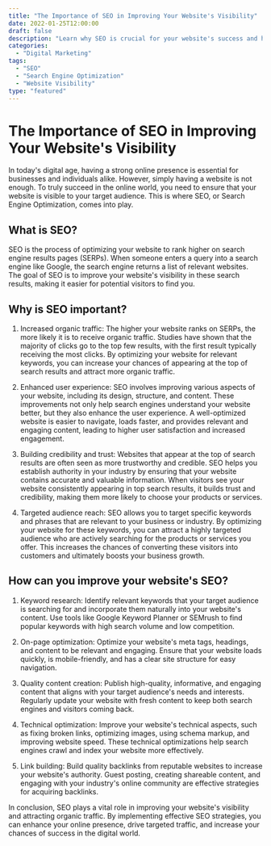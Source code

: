 ```yaml
---
title: "The Importance of SEO in Improving Your Website's Visibility"
date: 2022-01-25T12:00:00
draft: false
description: "Learn why SEO is crucial for your website's success and how it can improve your online presence."
categories:
  - "Digital Marketing"
tags:
  - "SEO"
  - "Search Engine Optimization"
  - "Website Visibility"
type: "featured"
---
```


# The Importance of SEO in Improving Your Website's Visibility

In today's digital age, having a strong online presence is essential for businesses and individuals alike. However, simply having a website is not enough. To truly succeed in the online world, you need to ensure that your website is visible to your target audience. This is where SEO, or Search Engine Optimization, comes into play.

## What is SEO?

SEO is the process of optimizing your website to rank higher on search engine results pages (SERPs). When someone enters a query into a search engine like Google, the search engine returns a list of relevant websites. The goal of SEO is to improve your website's visibility in these search results, making it easier for potential visitors to find you.

## Why is SEO important?

1. Increased organic traffic: The higher your website ranks on SERPs, the more likely it is to receive organic traffic. Studies have shown that the majority of clicks go to the top few results, with the first result typically receiving the most clicks. By optimizing your website for relevant keywords, you can increase your chances of appearing at the top of search results and attract more organic traffic.

2. Enhanced user experience: SEO involves improving various aspects of your website, including its design, structure, and content. These improvements not only help search engines understand your website better, but they also enhance the user experience. A well-optimized website is easier to navigate, loads faster, and provides relevant and engaging content, leading to higher user satisfaction and increased engagement.

3. Building credibility and trust: Websites that appear at the top of search results are often seen as more trustworthy and credible. SEO helps you establish authority in your industry by ensuring that your website contains accurate and valuable information. When visitors see your website consistently appearing in top search results, it builds trust and credibility, making them more likely to choose your products or services.

4. Targeted audience reach: SEO allows you to target specific keywords and phrases that are relevant to your business or industry. By optimizing your website for these keywords, you can attract a highly targeted audience who are actively searching for the products or services you offer. This increases the chances of converting these visitors into customers and ultimately boosts your business growth.

## How can you improve your website's SEO?

1. Keyword research: Identify relevant keywords that your target audience is searching for and incorporate them naturally into your website's content. Use tools like Google Keyword Planner or SEMrush to find popular keywords with high search volume and low competition.

2. On-page optimization: Optimize your website's meta tags, headings, and content to be relevant and engaging. Ensure that your website loads quickly, is mobile-friendly, and has a clear site structure for easy navigation.

3. Quality content creation: Publish high-quality, informative, and engaging content that aligns with your target audience's needs and interests. Regularly update your website with fresh content to keep both search engines and visitors coming back.

4. Technical optimization: Improve your website's technical aspects, such as fixing broken links, optimizing images, using schema markup, and improving website speed. These technical optimizations help search engines crawl and index your website more effectively.

5. Link building: Build quality backlinks from reputable websites to increase your website's authority. Guest posting, creating shareable content, and engaging with your industry's online community are effective strategies for acquiring backlinks.

In conclusion, SEO plays a vital role in improving your website's visibility and attracting organic traffic. By implementing effective SEO strategies, you can enhance your online presence, drive targeted traffic, and increase your chances of success in the digital world.
